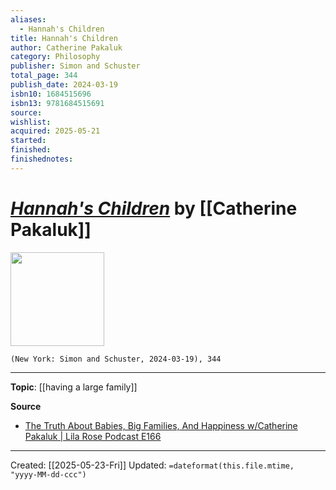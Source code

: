 ```yaml
---
aliases:
  - Hannah's Children
title: Hannah's Children
author: Catherine Pakaluk
category: Philosophy
publisher: Simon and Schuster
total_page: 344
publish_date: 2024-03-19
isbn10: 1684515696
isbn13: 9781684515691
source: 
wishlist: 
acquired: 2025-05-21
started: 
finished: 
finishednotes:
---
```

# *[Hannah's Children]()* by [[Catherine Pakaluk]]

<img src="http://books.google.com/books/content?id=RofZEAAAQBAJ&printsec=frontcover&img=1&zoom=1&edge=curl&source=gbs_api" width=150>

`(New York: Simon and Schuster, 2024-03-19), 344`



--- 
**Topic**: [[having a large family]]

**Source**
- [The Truth About Babies, Big Families, And Happiness w/Catherine Pakaluk | Lila Rose Podcast E166](https://www.youtube.com/watch?v=hzSRbPXKiuc)
 ---
Created: [[2025-05-23-Fri]]
Updated: `=dateformat(this.file.mtime, "yyyy-MM-dd-ccc")`
